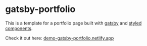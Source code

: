 # gatsby-portfolio

This is a template for a portfolio page built with [gatsby](https://github.com/gatsbyjs/gatsby) and [styled components](https://github.com/styled-components/styled-components).

Check it out here: [demo-gatsby-portfolio.netlify.app](https://demo-gatsby-portfolio.netlify.app/)
